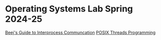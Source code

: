 # Operating Systems Lab Spring 2024-25

[Beej's Guide to Interprocess Communcation](https://beej.us/guide/bgipc/)
[POSIX Threads Programming](https://hpc-tutorials.llnl.gov/posix/)
